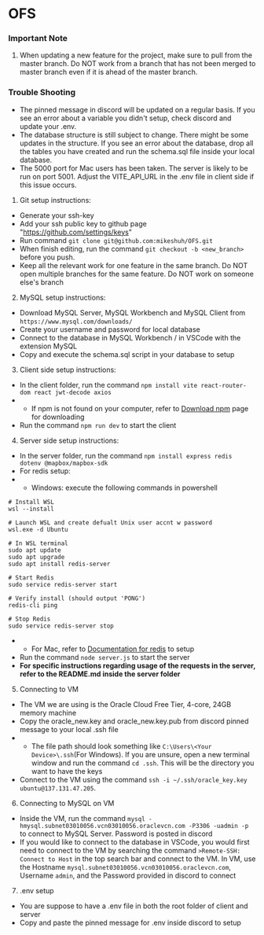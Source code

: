 # OFS

### Important Note
1. When updating a new feature for the project, make sure to pull from the master branch. Do NOT work from a branch that has not been merged to master branch even if it is ahead of the master branch.

### Trouble Shooting
- The pinned message in discord will be updated on a regular basis. If you see an error about a variable you didn't setup, check discord and update your .env.
- The database structure is still subject to change. There might be some updates in the structure. If you see an error about the database, drop all the tables you have created and run the schema.sql file inside your local database.
- The 5000 port for Mac users has been taken. The server is likely to be run on port 5001. Adjust the VITE_API_URL in the .env file in client side if this issue occurs.

1. Git setup instructions:
- Generate your ssh-key
- Add your ssh public key to github page "https://github.com/settings/keys"
- Run command ```git clone git@github.com:mikeshuh/OFS.git```
- When finish editing, run the command ```git checkout -b <new_branch>``` before you push. 
- Keep all the relevant work for one feature in the same branch. Do NOT open multiple branches for the same feature. Do NOT work on someone else's branch

2. MySQL setup instructions:
- Download MySQL Server, MySQL Workbench and MySQL Client from ```https://www.mysql.com/downloads/```
- Create your username and password for local database
- Connect to the database in MySQL Workbench / in VSCode with the extension MySQL
- Copy and execute the schema.sql script in your database to setup

3. Client side setup instructions:
- In the client folder, run the command ```npm install vite react-router-dom react jwt-decode axios```
- - If npm is not found on your computer, refer to [Download npm](https://docs.npmjs.com/downloading-and-installing-node-js-and-npm/) page for downloading 
- Run the command ```npm run dev``` to start the client

4. Server side setup instructions:
- In the server folder, run the command ```npm install express redis dotenv @mapbox/mapbox-sdk```
- For redis setup:
- - Windows: execute the following commands in powershell
```
# Install WSL
wsl --install

# Launch WSL and create defualt Unix user accnt w password
wsl.exe -d Ubuntu

# In WSL terminal
sudo apt update
sudo apt upgrade
sudo apt install redis-server

# Start Redis
sudo service redis-server start

# Verify install (should output 'PONG')
redis-cli ping

# Stop Redis
sudo service redis-server stop
```
- - For Mac, refer to [Documentation for redis](https://redis.io/docs/latest/operate/oss_and_stack/install/install-redis/install-redis-on-mac-os/) to setup
- Run the command ```node server.js``` to start the server
- __For specific instructions regarding usage of the requests in the server, refer to the README.md inside the server folder__

5. Connecting to VM
- The VM we are using is the Oracle Cloud Free Tier, 4-core, 24GB memory machine
- Copy the oracle_new.key and oracle_new.key.pub from discord pinned message to your local .ssh file 
- - The file path should look something like ```C:\Users\<Your Device>\.ssh```(For Windows). If you are unsure, open a new terminal window and run the command ```cd .ssh```. This will be the directory you want to have the keys
- Connect to the VM using the command ```ssh -i ~/.ssh/oracle_key.key ubuntu@137.131.47.205```. 

6. Connecting to MySQL on VM
- Inside the VM, run the command ```mysql -hmysql.subnet03010056.vcn03010056.oraclevcn.com -P3306 -uadmin -p``` to connect to MySQL Server. Password is posted in discord
- If you would like to connect to the database in VSCode, you would first need to connect to the VM by searching the command ```>Remote-SSH: Connect to Host``` in the top search bar and connect to the VM. In VM, use the Hostname ```mysql.subnet03010056.vcn03010056.oraclevcn.com```, Username ```admin```, and the Password provided in discord to connect

7. .env setup
- You are suppose to have a .env file in both the root folder of client and server
- Copy and paste the pinned message for .env inside discord to setup
